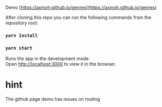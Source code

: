 Demo [https://axmxh.github.io/genres](https://axmxh.github.io/genres) 

After cloning this repo you can run the following commands from the repository root:
### `yarn install`
### `yarn start`

Runs the app in the development mode.<br />
Open [http://localhost:3000](http://localhost:3000) to view it in the browser.

# hint 
The github page demo has issues on routing 
